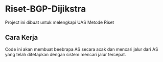 # Riset-BGP-Dijikstra
Project ini dibuat untuk melengkapi UAS Metode Riset

## Cara Kerja
Code ini akan membuat beebrapa AS secara acak dan mencari jalur dari AS yang telah ditetapkan dengan sistem mencari jalur tercepat.

